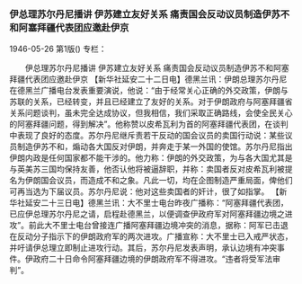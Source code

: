 ### 伊总理苏尔丹尼播讲  伊苏建立友好关系  痛责国会反动议员制造伊苏不和阿塞拜疆代表团应邀赴伊京

1946-05-26
第1版()
专栏：

　　伊总理苏尔丹尼播讲
    伊苏建立友好关系
    痛责国会反动议员制造伊苏不和阿塞拜疆代表团应邀赴伊京
    【新华社延安二十二日电】德黑兰讯：伊朗总理苏尔丹尼在德黑兰广播电台发表重要演说，他说：“由于经常关心正确的外交政策，伊朗与苏联的关系，已经转变，并且已经建立了友好的关系。对于伊朗政府与阿塞拜疆省关系问题谈判，虽未完全达成协议，但我相信，我们采取正确路线，会使全民关心的阿塞拜疆问题，得到解决”。他称赞以皮希瓦利为首的阿塞拜疆代表团，在谈判中表现了良好的态度。苏尔丹尼继斥责若干反动的国会议员的卖国行动说：某些议员制造伊苏不和，煽动各大国反对伊朗，并奔走于某一外国的使馆。苏尔丹尼指出伊朗内政是任何国家都不能干涉的。他力称：伊朗的外交政策，为与各大国尤其是与英美苏三国均保持友善，他否认他将被逼辞职，并称：卖国者反对皮希瓦利被提名为伊朗国会议员，而造成不和之象。凡此一切，均在企图制造严重局面，俾他们可再当选为下届议员。苏尔丹尼说：他对这些卖国者的奸计，很了如指掌。
    【新华社延安二十三日电】德黑兰讯：大不里士电台昨夜广播称：“阿塞拜疆代表团，已应伊总理苏尔丹尼之请，启程赴德黑兰，以便调查伊政府军对阿塞拜疆边境之进攻”。前此大不里士电台曾接连广播阿塞拜疆边境冲突的消息，据称：阿军已击退在反动分子指示下的伊朗政府军的两次进攻。广播宣称：大不里士已入戒严状态，并吁请伊总理立即制止进攻行动。其后，苏尔丹尼发表声明，承认边境有冲突事件。伊政府二十日命令阿塞拜疆边境的伊朗政府军不得进攻。“违者将受军法审判”。
